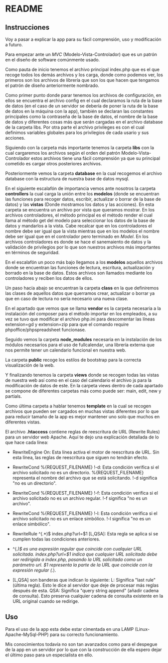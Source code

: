 # README #

## Instrucciones ##
Voy a pasar a explicar la app para su fácil comprensión, uso y modificación a futuro. 

Para empezar ante un *MVC* (Modelo-Vista-Controlador) que es un patrón en el diseño de software comúnmente usado. 

Como pauta de inicio tenemos el archivo principal index.php que es el que recoge todos los demás archivos y los carga, donde como podemos ver, los primeros son los archivos de librería que son los que hacen que tengamos el patrón de diseño anteriormente nombrado. 

Como primer punto donde parar tenemos los archivos de configuración, en ellos se encuentra el archivo config en el cual declaramos la ruta de la base de datos (en el caso de un servidor se debería de poner la ruta de la base de datos en la máquina con la app), también se declaran las constantes principales como la contraseña de la base de datos, el nombre de la base de datos y diferentes cosas más que serán cargadas en el archivo database de la carpeta libs. Por otra parte el archivo privileges es con el cual definimos variables globales para los privilegios de cada usario y sus acciones.

Siguiendo con la carpeta más importante tenemos la carpeta **libs** con la cual cargaremos los archivos según el orden del patrón Modelo-Vista-Controlador estos archivos tiene una fácil comprensión ya que su principal cometido es cargar otros posteriores archivos.

Posteriormente vemos la carpeta **database** en la cual recogemos el archivo database con la estructura de nuestra base de datos mysql. 

En el siguiente escalafón de importancia vemos ante nosotros la carpeta **controllers** la cual carga la unión entre los **modelos** (donde se encuentran las funciones para recoger datos, escribir, actualizar o borrar de la base de datos) y las **vistas** (Donde mostramos los datos y las acciones). En esta carpeta se encuentra un archivo por vista que queramos mostrar. En los archivos controladores, el método principal es el método render el cual llama al método get del modelo para seleccionar los datos de la base de datos y mandarlos a la vista. Cabe recalcar que en los controladores el nombre debe ser igual que la vista mientras que en los modelos el nombre debe ser igual que en el controlador pero terminado en *Model*. En los archivos controladores es donde se hace el sanemaiento de datos y la validación de privilegios por lo que son nuestros archivos más importantes en términos de seguridad. 

En el escalafón un poco más bajo llegamos a los **modelos** aquellos archivos donde se encuentran las funciones de lectura, escritura, actualización y borrado en la base de datos. Estos archivos son llamados mediante los controladores y reciben los datos de ellos. 

Un paso hacía abajo se encuentran la carpeta **class** en la que definiremos las clases de aquellos datos que querramos crear, actualizar o borrar ya que en caso de lectura no sería necesario una nueva clase. 

En el apartado que vemos que se llama **vendor** es la carpeta necesaria a la instalación del composer para el método importar en los empleados, a su vez se tuvo que modificar el archivo php.ini para descomentar las líneas extension=gd y extension=zip para que el comando require phpoffice/phpspreadsheet funcionase. 

Seguido vemos la carpeta **node_modules** necesaria en la instalación de los módulos necesarios para el uso de fullcalendar, una librería externa que nos permite tener un calendario funcional en nuestra web. 

La carpeta **public** recoge los estilos de bootstrap para la correcta visualización de la web. 

Y finalizando tenemos la carpeta **views** donde se recogen todas las vistas de nuestra web así como en el caso del calendario el archivo js para la modificación de datos de este. En la carpeta views dentro de cada apartado se compone de diferentes carpetas más como puede ser: main, edit, new y partials.

Como última carpeta a hablar tenemos **template** en la cual se recogen archivos que pueden ser cargados en muchas vistas diferentes por lo que para reducir tamaño de la app es mejor mantener uno solo que muchos en diferentes vistas. 

El archivo **.htaccess** contiene reglas de reescritura de URL (Rewrite Rules) para un servidor web Apache. Aquí te dejo una explicación detallada de lo que hace cada línea:

* RewriteEngine On:
Esta línea activa el motor de reescritura de URL. Sin esta línea, las reglas de reescritura que siguen no tendrán efecto.

* RewriteCond %{REQUEST_FILENAME} !-d:
Esta condición verifica si el archivo solicitado no es un directorio. %{REQUEST_FILENAME} representa el nombre del archivo que se está solicitando. !-d significa "no es un directorio".

* RewriteCond %{REQUEST_FILENAME} !-f:
Esta condición verifica si el archivo solicitado no es un archivo regular. !-f significa "no es un archivo".

* RewriteCond %{REQUEST_FILENAME} !-l:
Esta condición verifica si el archivo solicitado no es un enlace simbólico. !-l significa "no es un enlace simbólico".

* RewriteRule ^(.*)$ index.php?url=$1 [L,QSA]:
Esta regla se aplica si se cumplen todas las condiciones anteriores.

* ^(.*)$ es una expresión regular que coincide con cualquier URL solicitada.
index.php?url=$1 indica que cualquier URL solicitada debe ser redirigida a index.php, pasando la URL solicitada como un parámetro url. $1 representa la parte de la URL que coincide con la expresión regular (.*).

* [L,QSA] son banderas que indican lo siguiente:
L: Significa "last rule" (última regla). Esto le dice al servidor que deje de procesar más reglas después de esta.
QSA: Significa "query string append" (añadir cadena de consulta). Esto preserva cualquier cadena de consulta existente en la URL original cuando se redirige.

## Uso ##
Para el uso de la app esta debe estar cimentada en una LAMP (Linux-Apache-MySql-PHP) para su correcto funcionamiento. 

Mis conocimientos todavía no son tan avanzados como para el despegue de la app en un servidor por lo que con la construcción de ella espero dejar el último paso para un especialista en ello. 